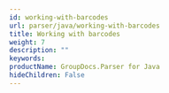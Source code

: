 ```yaml
---
id: working-with-barcodes
url: parser/java/working-with-barcodes
title: Working with barcodes
weight: 7
description: ""
keywords: 
productName: GroupDocs.Parser for Java
hideChildren: False
---
```

